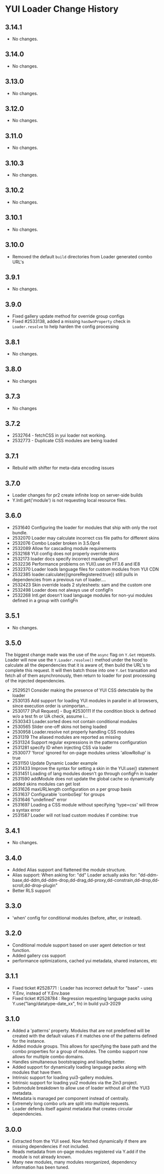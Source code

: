 YUI Loader Change History
=========================

3.14.1
------

* No changes.

3.14.0
------

* No changes.

3.13.0
------

* No changes.

3.12.0
------

* No changes.

3.11.0
------

* No changes.

3.10.3
------

* No changes.

3.10.2
------

* No changes.

3.10.1
------

* No changes.

3.10.0
------

* Removed the default `build` directories from Loader generated combo URL's

3.9.1
-----

* No changes.

3.9.0
-----

* Fixed gallery update method for override group configs
* Fixed #2533138, added a missing `hasOwnProperty` check in `Loader.resolve` to help harden the config processing

3.8.1
-----

* No changes.

3.8.0
-----

* No changes

3.7.3
-----

* No changes

3.7.2
-----

* 2532764 - fetchCSS in yui loader not working.
* 2532773 - Duplicate CSS modules are being loaded

3.7.1
-----

* Rebuild with shifter for meta-data encoding issues

3.7.0
-----

* Loader changes for pr2 create infinite loop on server-side builds
* Y.Intl.get('module') is not requesting local resource files.

3.6.0
-----

* 2531640 Configuring the loader for modules that ship with only the root bundle.
* 2532070 Loader may calculate incorrect css file paths for different skins
* 2532076 Combo Loader broken in 3.5.0pr4
* 2532089 Allow for cascading module requirements
* 2532168 YUI config does not properly override skins
* 2532173 loader docs specify incorrect maxlengthurl
* 2532236 Performance problems on YUI().use  on FF3.6 and IE8
* 2532370 Loader loads language files for custom modules from YUI CDN
* 2532385 loader.calculate({ignoreRegistered:true}) still pulls in dependencies from a previous run of loader....
* 2532423 Skin override loads 2 stylesheets: sam and the custom one
* 2532498 Loader does not always use of configFn
* 2532268 Intl.get doesn't load language modules for non-yui modules defined in a group with configFn


3.5.1
-----

  * No changes.

3.5.0
-----

The biggest change made was the use of the `async` flag on `Y.Get` requests. Loader will now use the
`Y.Loader.resolve()` method under the hood to calculate all the dependencies that it is aware of, then
build the URL's to complete this request. It will then batch those into one `Y.Get` transation and fetch
all of them asynchronously, then return to loader for post processing of the injected dependencies.

   * 2529521 Consider making the presence of YUI CSS detectable by the loader
   * 2530135 Add support for loading YUI modules in parallel in all browsers, since execution order is unimportan...
   * 2530177 [Pull Request] - Bug #2530111  If the condition block is defined w/o a test fn or UA check, assume i...
   * 2530343 Loader.sorted does not contain conditional modules
   * 2530565 Slider one-off skins not being loaded
   * 2530958 Loader.resolve not properly handling CSS modules
   * 2531319 The aliased modules are reported as missing
   * 2531324 Support regular expressions in the patterns configuration
   * 2531281 specify ID when injecting CSS via loader
   * 2530077 'force' ignored for on-page modules unless 'allowRollup' is true
   * 2531150 Update Dynamic Loader example
   * 2531433 Improve the syntax for setting a skin in the YUI.use() statement
   * 2531451 Loading of lang modules doesn't go through configFn in loader
   * 2531590 addModule does not update the global cache so dynamically added skins modules can get lost
   * 2531626 maxURLlength configuration on a per group basis
   * 2531637 Configurable 'comboSep' for groups
   * 2531646 "undefined" error
   * 2531697 Loading a CSS module without specifying 'type=css' will throw a syntax error
   * 2531587 Loader will not load custom modules if combine: true

3.4.1
-----

  * No changes.

3.4.0
-----

   * Added Alias support and flattened the module structure.
   * Alias support: When asking for: "dd"
        Loader actually asks for: "dd-ddm-base,dd-ddm,dd-ddm-drop,dd-drag,dd-proxy,dd-constrain,dd-drop,dd-scroll,dd-drop-plugin"
   * Better RLS support

3.3.0
-----

   * 'when' config for conditional modules (before, after, or instead).

3.2.0
-----

   * Conditional module support based on user agent detection or test function.
   * Added gallery css support
   * performance optimizations, cached yui metadata, shared instances, etc

3.1.1
-----

  * Fixed ticket #2528771 : Loader has incorrect default for "base" - uses Y.Env, instead of Y.Env.base
  * Fixed ticket #2528784 : Regression requesting language packs using Y.use("lang/datatype-date_xx", fn) in build yui3-2029

3.1.0
-----

  * Added a 'patterns' property.  Modules that are not predefined will be created with the
    default values if it matches one of the patterns defined for the instance.
  * Added module groups.  This allows for specifying the base path and the combo properties
    for a group of modules.  The combo support now allows for multiple combo domains.
  * Handles simultaneous bootstrapping and loading better.
  * Added support for dynamically loading language packs along with modules that have them.
  * Intrinsic support for loading yui3-gallery modules.
  * Intrinsic support for loading yui2 modules via the 2in3 project.
  * Submodule breakdown to allow use of loader without all of the YUI3 metadata.
  * Metadata is managed per component instead of centrally.
  * Extremely long combo urls are split into multiple requests.
  * Loader defends itself against metadata that creates circular dependencies.

3.0.0
-----

  * Extracted from the YUI seed.  Now fetched dynamically if
    there are missing dependencies if not included.
  * Reads metadata from on-page modules registered via Y.add if the module is not already known.
  * Many new modules, many modules reorganized, dependency information has been tuned.
